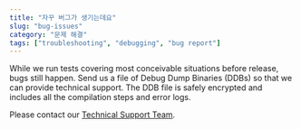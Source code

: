 ```yaml
---
title: "자꾸 버그가 생기는데요"
slug: "bug-issues"
category: "문제 해결"
tags: ["troubleshooting", "debugging", "bug report"]
---
```

While we run tests covering most conceivable situations before release, bugs still happen.
Send us a file of Debug Dump Binaries (DDBs) so that we can provide technical support. The DDB file is safely encrypted and includes all the compilation steps and error logs. </br>

Please contact our <a href="mailto:support@rebellions.ai" class="underline">Technical Support Team</a>.